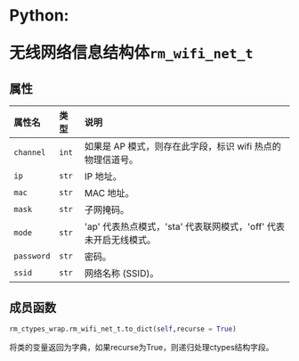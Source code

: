 # <p class="hidden">Python: </p>无线网络信息结构体`rm_wifi_net_t`

## 属性

|属性名|类型|说明|
|:--|:--|:--|
|`channel`|`int`|如果是 AP 模式，则存在此字段，标识 wifi 热点的物理信道号。|
|`ip`|`str`|IP 地址。|
|`mac`|`str`|MAC 地址。|
|`mask`|`str`|子网掩码。|
|`mode`|`str`|'ap' 代表热点模式，'sta' 代表联网模式，'off' 代表未开启无线模式。|
|`password`|`str`|密码。|
|`ssid`|`str`|网络名称 (SSID)。|

## 成员函数

```Python
rm_ctypes_wrap.rm_wifi_net_t.to_dict(self,recurse = True)
```

将类的变量返回为字典，如果recurse为True，则递归处理ctypes结构字段。
